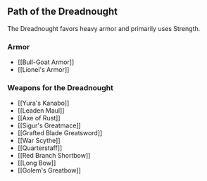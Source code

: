 

## Path of the Dreadnought

The Dreadnought favors heavy armor and primarily uses Strength.

### Armor

- [[Bull-Goat Armor]]
- [[Lionel's Armor]]
### Weapons for the Dreadnought

- [[Yura's Kanabo]]
- [[Leaden Maul]]
- [[Axe of Rust]]
- [[Sigur's Greatmace]]
- [[Grafted Blade Greatsword]]
- [[War Scythe]]
- [[Quarterstaff]]
- [[Red Branch Shortbow]]
- [[Long Bow]]
- [[Golem's Greatbow]]
